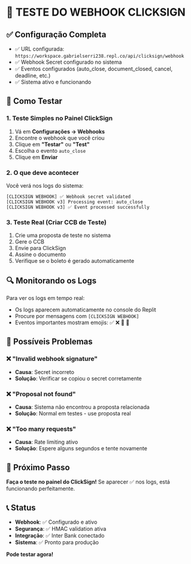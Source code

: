 # 🧪 TESTE DO WEBHOOK CLICKSIGN

## ✅ Configuração Completa

- ✅ URL configurada: `https://workspace.gabrielserri238.repl.co/api/clicksign/webhook`
- ✅ Webhook Secret configurado no sistema
- ✅ Eventos configurados (auto_close, document_closed, cancel, deadline, etc.)
- ✅ Sistema ativo e funcionando

## 🧪 Como Testar

### 1. Teste Simples no Painel ClickSign

1. Vá em **Configurações → Webhooks**
2. Encontre o webhook que você criou
3. Clique em **"Testar"** ou **"Test"**
4. Escolha o evento `auto_close`
5. Clique em **Enviar**

### 2. O que deve acontecer

Você verá nos logs do sistema:

```
[CLICKSIGN WEBHOOK] ✅ Webhook secret validated
[CLICKSIGN WEBHOOK v3] Processing event: auto_close
[CLICKSIGN WEBHOOK v3] ✅ Event processed successfully
```

### 3. Teste Real (Criar CCB de Teste)

1. Crie uma proposta de teste no sistema
2. Gere o CCB
3. Envie para ClickSign
4. Assine o documento
5. Verifique se o boleto é gerado automaticamente

## 🔍 Monitorando os Logs

Para ver os logs em tempo real:

- Os logs aparecem automaticamente no console do Replit
- Procure por mensagens com `[CLICKSIGN WEBHOOK]`
- Eventos importantes mostram emojis: ✅ ❌ 🎉 🚀

## 🚨 Possíveis Problemas

### ❌ "Invalid webhook signature"

- **Causa**: Secret incorreto
- **Solução**: Verificar se copiou o secret corretamente

### ❌ "Proposal not found"

- **Causa**: Sistema não encontrou a proposta relacionada
- **Solução**: Normal em testes - use proposta real

### ❌ "Too many requests"

- **Causa**: Rate limiting ativo
- **Solução**: Espere alguns segundos e tente novamente

## 🎯 Próximo Passo

**Faça o teste no painel do ClickSign!**
Se aparecer ✅ nos logs, está funcionando perfeitamente.

## 📞 Status

- **Webhook**: ✅ Configurado e ativo
- **Segurança**: ✅ HMAC validation ativa
- **Integração**: ✅ Inter Bank conectado
- **Sistema**: ✅ Pronto para produção

**Pode testar agora!**
